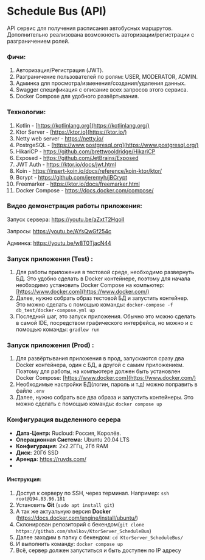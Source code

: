 # Schedule Bus (API)

API сервис для получения расписания автобусных маршрутов. Дополнительно реализована возможность авторизации/регистрации с разграничением ролей.

### Фичи:

1. Авторизация/Регистрация (JWT).
2. Разграничение пользователей по ролям: USER, MODERATOR, ADMIN.
3. Админка для просмотра/изменения/создания/удаления данных.
4. Swagger спецификация с описание всех запросов этого сервиса.
5. Docker Compose для удобного развёртывания.

### Технологии:

1. Kotlin - [https://kotlinlang.org](https://kotlinlang.org/)
2. Ktor Server - [https://ktor.io](https://ktor.io/)
3. Netty web server - https://netty.io/
4. PostrgeSQL - [https://www.postgresql.org](https://www.postgresql.org/)
5. HikariCP - https://github.com/brettwooldridge/HikariCP
6. Exposed - https://github.com/JetBrains/Exposed
7. JWT Auth - https://ktor.io/docs/jwt.html
8. Koin - https://insert-koin.io/docs/reference/koin-ktor/ktor/
9. Bcrypt - https://github.com/jeremyh/jBCrypt
10. Freemarker - https://ktor.io/docs/freemarker.html
11. Docker Compose - https://docs.docker.com/compose/

### Видео демонстрация работы приложения:

Запуск сервера: https://youtu.be/aZxtT2HqoII

Запросы: https://youtu.be/AYsQwGf254c

Админка: https://youtu.be/w8T0TjacN44

### Запуск приложения (Test) :

1. Для работы приложения в тестовой среде, необходимо развернуть БД. Это удобно сделать в Docker контейнере, поэтому для начала необходимо установить Docker Compose на компьютер: [https://www.docker.com](https://www.docker.com/)
2. Далее, нужно собрать образ тестовой БД и запустить контейнер. Это можно сделать с помощью команды:
   `docker-compose -f db_test/docker-compose.yml up`
3. Последний шаг, это запуск приложения. Обычно это можно сделать в самой IDE, посредством графического интерфейса, но можно и с помощью команды:
   `gradlew run`

### Запуск приложения (Prod) :

1. Для развёртывания приложения в прод, запускаются сразу два Docker контейнера, один с БД, а другой с самим приложением. Поэтому для работы, на компьютере должен быть установлен Docker Compose: [https://www.docker.com](https://www.docker.com/)
2. Необходимые настройки БД(логин, пароль и т.д) можно поправить в файле `.env`
3. Далее, нужно собрать все два образа и запустить контейнеры. Это можно сделать с помощью команды:
   `docker compose up`

### Конфигурация выделенного серера

- **Дата-Центр:** Rucloud: Россия, Королёв. 
- **Операционная Система:** Ubuntu 20.04 LTS
- **Конфигурация:** 2x2.2ГГц, 2Гб RAM
- **Диск:** 20Гб SSD
- **Аренда:** https://ruvds.com/
- 
#### Инструкция:
1. Доступ к серверу по SSH, через терминал. Например: `ssh root@194.83.96.181`
2. Установить **Git** (`sudo apt install git`)
3. А так же актуальную версия **Docker** (https://docs.docker.com/engine/install/ubuntu/)
4. Склонирован репозиторий с бекендом(`git clone https://github.com/shalkov/KtorServer_ScheduleBus`)
5. Далее заходим в папку с бекендом: `cd KtorServer_ScheduleBus/`
6. И выполнить команду: `docker compose up`
7. Всё, сервер должен запуститься и быть доступен по IP адресу
